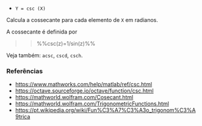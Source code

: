 - `Y = csc (X)`

Calcula a cossecante para cada elemento de `X` em radianos.

A cossecante é definida por

> > %%csc(z)=1/sin(z)%%

Veja também: `acsc`, `cscd`, `csch`.

### Referências

- https://www.mathworks.com/help/matlab/ref/csc.html
- https://octave.sourceforge.io/octave/function/csc.html
- https://mathworld.wolfram.com/Cosecant.html
- https://mathworld.wolfram.com/TrigonometricFunctions.html
- https://pt.wikipedia.org/wiki/Fun%C3%A7%C3%A3o_trigonom%C3%A9trica
